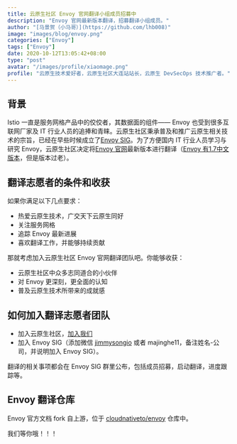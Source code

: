 ```yaml
---
title: 云原生社区 Envoy 官网翻译小组成员招募中
description: "Envoy 官网最新版本翻译，招募翻译小组成员。"
author: "[马景贺（小马哥）](https://github.com/lhb008)"
image: "images/blog/envoy.png"
categories: ["Envoy"]
tags: ["Envoy"]
date: 2020-10-12T13:05:42+08:00
type: "post"
avatar: "/images/profile/xiaomage.png"
profile: "云原生技术爱好者，云原生社区大连站站长，云原生 DevSecOps 技术推广者。"
---
```


## 背景

Istio 一直是服务网格产品中的佼佼者，其数据面的组件—— Envoy 也受到很多互联网厂家及 IT 行业人员的追捧和青睐。云原生社区秉承普及和推广云原生相关技术的宗旨，已经在早些时候成立了[Envoy SIG](https://cloudnative.to/blog/sig-envoy-announcement/)。为了方便国内 IT 行业人员学习与研究 Envoy，云原生社区决定将[Envoy 官网](https://www.envoyproxy.io/docs/envoy/)最新版本进行翻译（[Envoy 有1.7中文版本](https://www.servicemesher.com/envoy/)，但是版本过老）。

## 翻译志愿者的条件和收获

如果你满足以下几点要求：

* 热爱云原生技术，广交天下云原生同好
* 关注服务网格
* 追踪 Envoy 最新进展
* 喜欢翻译工作，并能够持续贡献

那就考虑加入云原生社区 Envoy 官网翻译团队吧。你能够收获：

* 云原生社区中众多志同道合的小伙伴
* 对 Envoy 更深刻，更全面的认知
* 普及云原生技术所带来的成就感


## 如何加入翻译志愿者团队

* 加入云原生社区，[加入我们](https://cloudnative.to/contact)
* 加入 Envoy SIG（添加微信 [jimmysongio](https://jimmysong.io) 或者 majinghe11，备注姓名-公司，并说明加入 Envoy SIG）。

翻译的相关事项都会在 Envoy SIG 群里公布，包括成员招募，启动翻译，进度跟踪等。

## Envoy 翻译仓库

Envoy 官方文档 fork 自上游，位于 [cloudnativeto/envoy](https://github.com/cloudnativeto/envoy) 仓库中。

我们等你哦！！！


